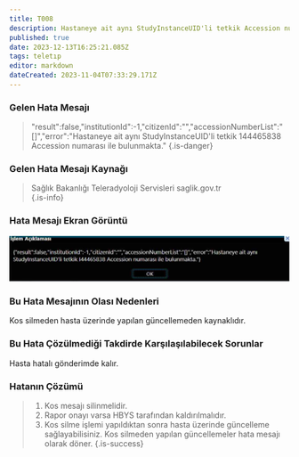 ```yaml
---
title: T008
description: Hastaneye ait aynı StudyInstanceUID'li tetkik Accession numarası ile bulunmakta
published: true
date: 2023-12-13T16:25:21.085Z
tags: teletıp
editor: markdown
dateCreated: 2023-11-04T07:33:29.171Z
---
```


### Gelen Hata Mesajı 

> "result":false,"institutionId":-1,"citizenId":"","accessionNumberList":"[]","error":"Hastaneye ait aynı StudyInstanceUID'li tetkik 144465838 Accession numarası ile bulunmakta."
{.is-danger}


### Gelen Hata Mesajı Kaynağı
> Sağlık Bakanlığı Teleradyoloji Servisleri  saglik.gov.tr  
{.is-info}

### Hata Mesajı Ekran Görüntü

![t008.png](/hatagoruntu/t008.png)

### Bu Hata Mesajının Olası Nedenleri 

Kos silmeden hasta üzerinde yapılan güncellemeden kaynaklıdır.

### Bu Hata Çözülmediği Takdirde Karşılaşılabilecek Sorunlar

Hasta hatalı gönderimde kalır.

### Hatanın Çözümü
> 1.  Kos mesajı silinmelidir.
> 1.  Rapor onayı varsa HBYS tarafından kaldırılmalıdır.
> 1.  Kos silme işlemi yapıldıktan sonra hasta üzerinde güncelleme sağlayabilisiniz. Kos silmeden yapılan güncellemeler hata mesajı olarak döner.
{.is-success}

